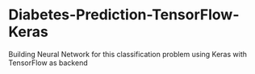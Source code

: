 # Diabetes-Prediction-TensorFlow-Keras
Building Neural Network for this classification problem using Keras with TensorFlow as backend
